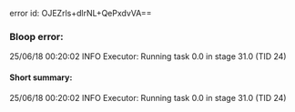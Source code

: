 error id: OJEZrls+dlrNL+QePxdvVA==
### Bloop error:

25/06/18 00:20:02 INFO Executor: Running task 0.0 in stage 31.0 (TID 24)
#### Short summary: 

25/06/18 00:20:02 INFO Executor: Running task 0.0 in stage 31.0 (TID 24)